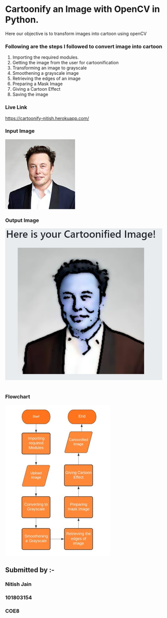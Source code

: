 # Cartoonify an Image with OpenCV in Python.
Here our objective is to transform images into cartoon using openCV

### Following are the steps I followed to convert image into cartoon
1. Importing the required modules.
2. Getting the image from the user for cartoonification
3. Transforming an image to grayscale
4. Smoothening a grayscale image
5. Retrieving the edges of an image
6. Preparing a Mask Image
7. Giving a Cartoon Effect
8. Saving the image

### Live Link
https://cartoonify-nitish.herokuapp.com/

### Input Image                                                                       
![Screenshot](input.jpeg) 

### Output Image
![Screenshot](output.jpeg) 

### Flowchart
![Screenshot](flowchart.jpeg) 

## Submitted by :- 
### Nitish Jain
### 101803154
### COE8
